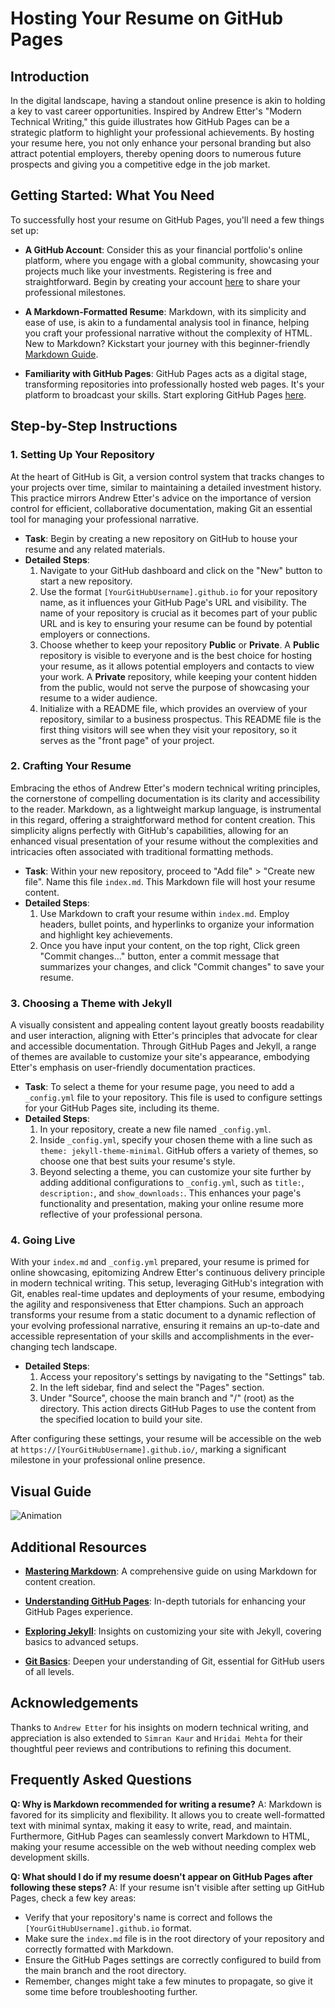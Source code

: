 # Hosting Your Resume on GitHub Pages

## Introduction

In the digital landscape, having a standout online presence is akin to holding a key to vast career opportunities. Inspired by Andrew Etter's "Modern Technical Writing," this guide illustrates how GitHub Pages can be a strategic platform to highlight your professional achievements. By hosting your resume here, you not only enhance your personal branding but also attract potential employers, thereby opening doors to numerous future prospects and giving you a competitive edge in the job market.

## Getting Started: What You Need

To successfully host your resume on GitHub Pages, you'll need a few things set up:

- **A GitHub Account**: Consider this as your financial portfolio's online platform, where you engage with a global community, showcasing your projects much like your investments. Registering is free and straightforward. Begin by creating your account [here](https://github.com/join) to share your professional milestones.

- **A Markdown-Formatted Resume**: Markdown, with its simplicity and ease of use, is akin to a fundamental analysis tool in finance, helping you craft your professional narrative without the complexity of HTML. New to Markdown? Kickstart your journey with this beginner-friendly [Markdown Guide](https://www.markdownguide.org/getting-started/).

- **Familiarity with GitHub Pages**: GitHub Pages acts as a digital stage, transforming repositories into professionally hosted web pages. It's your platform to broadcast your skills. Start exploring GitHub Pages [here](https://pages.github.com/).

## Step-by-Step Instructions

### 1. Setting Up Your Repository

At the heart of GitHub is Git, a version control system that tracks changes to your projects over time, similar to maintaining a detailed investment history. This practice mirrors Andrew Etter's advice on the importance of version control for efficient, collaborative documentation, making Git an essential tool for managing your professional narrative.

- **Task**: Begin by creating a new repository on GitHub to house your resume and any related materials.
- **Detailed Steps**: 
  1. Navigate to your GitHub dashboard and click on the "New" button to start a new repository.
  2. Use the format `[YourGitHubUsername].github.io` for your repository name, as it influences your GitHub Page's URL and visibility. The name of your repository is crucial as it becomes part of your public URL and is key to ensuring your resume can be found by potential employers or connections.
  3. Choose whether to keep your repository **Public** or **Private**. A **Public** repository is visible to everyone and is the best choice for hosting your resume, as it allows potential employers and contacts to view your work. A **Private** repository, while keeping your content hidden from the public, would not serve the purpose of showcasing your resume to a wider audience.
  4. Initialize with a README file, which provides an overview of your repository, similar to a business prospectus. This README file is the first thing visitors will see when they visit your repository, so it serves as the "front page" of your project.

### 2. Crafting Your Resume

Embracing the ethos of Andrew Etter's modern technical writing principles, the cornerstone of compelling documentation is its clarity and accessibility to the reader. Markdown, as a lightweight markup language, is instrumental in this regard, offering a straightforward method for content creation. This simplicity aligns perfectly with GitHub's capabilities, allowing for an enhanced visual presentation of your resume without the complexities and intricacies often associated with traditional formatting methods.

- **Task**: Within your new repository, proceed to "Add file" > "Create new file". Name this file `index.md`. This Markdown file will host your resume content.
- **Detailed Steps**:
  1. Use Markdown to craft your resume within `index.md`. Employ headers, bullet points, and hyperlinks to organize your information and highlight key achievements.
  2. Once you have input your content, on the top right, Click green "Commit changes..." button, enter a commit message that summarizes your changes, and click "Commit changes" to save your resume.

### 3. Choosing a Theme with Jekyll

A visually consistent and appealing content layout greatly boosts readability and user interaction, aligning with Etter's principles that advocate for clear and accessible documentation. Through GitHub Pages and Jekyll, a range of themes are available to customize your site's appearance, embodying Etter's emphasis on user-friendly documentation practices.

- **Task**: To select a theme for your resume page, you need to add a `_config.yml` file to your repository. This file is used to configure settings for your GitHub Pages site, including its theme.
- **Detailed Steps**:
  1. In your repository, create a new file named `_config.yml`.
  2. Inside `_config.yml`, specify your chosen theme with a line such as `theme: jekyll-theme-minimal`. GitHub offers a variety of themes, so choose one that best suits your resume's style.
  3. Beyond selecting a theme, you can customize your site further by adding additional configurations to `_config.yml`, such as `title:`, `description:`, and `show_downloads:`. This enhances your page's functionality and presentation, making your online resume more reflective of your professional persona.

### 4. Going Live

With your `index.md` and `_config.yml` prepared, your resume is primed for online showcasing, epitomizing Andrew Etter's continuous delivery principle in modern technical writing. This setup, leveraging GitHub's integration with Git, enables real-time updates and deployments of your resume, embodying the agility and responsiveness that Etter champions. Such an approach transforms your resume from a static document to a dynamic reflection of your evolving professional narrative, ensuring it remains an up-to-date and accessible representation of your skills and accomplishments in the ever-changing tech landscape.

- **Detailed Steps**:
  1. Access your repository's settings by navigating to the "Settings" tab.
  2. In the left sidebar, find and select the "Pages" section.
  3. Under "Source", choose the main branch and "/" (root) as the directory. This action directs GitHub Pages to use the content from the specified location to build your site.

After configuring these settings, your resume will be accessible on the web at `https://[YourGitHubUsername].github.io/`, marking a significant milestone in your professional online presence.


## Visual Guide

![Animation](https://github.com/Vishal-Singh-Heer/Vishal-Singh-Heer.github.io/assets/130388412/c8bec94e-dc44-41a4-9f7e-16b3b88bbd77)


## Additional Resources

- [**Mastering Markdown**](https://guides.github.com/features/mastering-markdown/): A comprehensive guide on using Markdown for content creation.

- [**Understanding GitHub Pages**](https://docs.github.com/en/pages): In-depth tutorials for enhancing your GitHub Pages experience.

- [**Exploring Jekyll**](https://jekyllrb.com/docs/): Insights on customizing your site with Jekyll, covering basics to advanced setups.

- [**Git Basics**](https://git-scm.com/book/en/v2/Getting-Started-Git-Basics): Deepen your understanding of Git, essential for GitHub users of all levels.


## Acknowledgements

Thanks to `Andrew Etter` for his insights on modern technical writing, and appreciation is also extended to `Simran Kaur` and `Hridai Mehta` for their thoughtful peer reviews and contributions to refining this document.

## Frequently Asked Questions

**Q: Why is Markdown recommended for writing a resume?**
A: Markdown is favored for its simplicity and flexibility. It allows you to create well-formatted text with minimal syntax, making it easy to write, read, and maintain. Furthermore, GitHub Pages can seamlessly convert Markdown to HTML, making your resume accessible on the web without needing complex web development skills.

**Q: What should I do if my resume doesn't appear on GitHub Pages after following these steps?**
A: If your resume isn't visible after setting up GitHub Pages, check a few key areas:
  - Verify that your repository's name is correct and follows the `[YourGitHubUsername].github.io` format.
  - Make sure the `index.md` file is in the root directory of your repository and correctly formatted with Markdown.
  - Ensure the GitHub Pages settings are correctly configured to build from the main branch and the root directory.
  - Remember, changes might take a few minutes to propagate, so give it some time before troubleshooting further.
